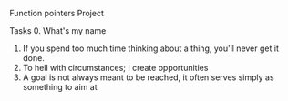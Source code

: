 Function pointers Project

Tasks
0. What's my name
1. If you spend too much time thinking about a thing, you'll never get it done.
2. To hell with circumstances; I create opportunities
3. A goal is not always meant to be reached, it often serves simply as something to aim at

